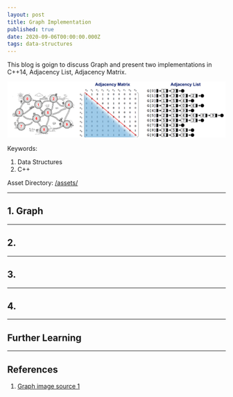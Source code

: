 ```yaml
---
layout: post
title: Graph Implementation
published: true
date: 2020-09-06T00:00:00.000Z
tags: data-structures
---
```


This blog is goign to discuss Graph and present two implementations in C++14, Adjacency List, Adjacency Matrix.
<p align="center">
<img src="/assets/2020-09-06-Graph/imgs/graph-sketch.png" alt="Graph sketch" width="800" >
</p>


Keywords:

1. Data Structures
2. C++

Asset Directory: [/assets/]()

<!--more-->

---

## 1. Graph


---

## 2. 

---

## 3. 

---

## 4. 

---

## Further Learning

---

## References

1. [Graph image source 1](https://www.cnblogs.com/vancasola/p/8039194.html)


